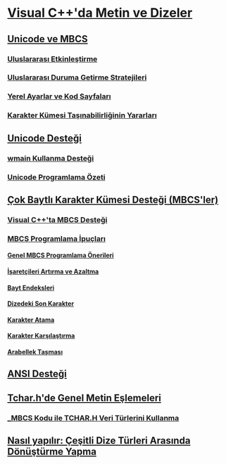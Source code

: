 # [Visual C++'da Metin ve Dizeler](text-and-strings-in-visual-cpp.md)
## [Unicode ve MBCS](unicode-and-mbcs.md)
### [Uluslararası Etkinleştirme](international-enabling.md)
### [Uluslararası Duruma Getirme Stratejileri](internationalization-strategies.md)
### [Yerel Ayarlar ve Kod Sayfaları](locales-and-code-pages.md)
### [Karakter Kümesi Taşınabilirliğinin Yararları](benefits-of-character-set-portability.md)
## [Unicode Desteği](support-for-unicode.md)
### [wmain Kullanma Desteği](support-for-using-wmain.md)
### [Unicode Programlama Özeti](unicode-programming-summary.md)
## [Çok Baytlı Karakter Kümesi Desteği (MBCS'ler)](support-for-multibyte-character-sets-mbcss.md)
### [Visual C++'ta MBCS Desteği](mbcs-support-in-visual-cpp.md)
### [MBCS Programlama İpuçları](mbcs-programming-tips.md)
#### [Genel MBCS Programlama Önerileri](general-mbcs-programming-advice.md)
#### [İşaretçileri Artırma ve Azaltma](incrementing-and-decrementing-pointers.md)
#### [Bayt Endeksleri](byte-indices.md)
#### [Dizedeki Son Karakter](last-character-in-a-string.md)
#### [Karakter Atama](character-assignment.md)
#### [Karakter Karşılaştırma](character-comparison.md)
#### [Arabellek Taşması](buffer-overflow.md)
## [ANSI Desteği](support-for-ansi.md)
## [Tchar.h'de Genel Metin Eşlemeleri](generic-text-mappings-in-tchar-h.md)
### [_MBCS Kodu ile TCHAR.H Veri Türlerini Kullanma](using-tchar-h-data-types-with-mbcs-code.md)
## [Nasıl yapılır: Çeşitli Dize Türleri Arasında Dönüştürme Yapma](how-to-convert-between-various-string-types.md)

